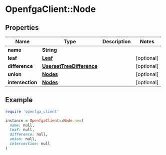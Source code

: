 # OpenfgaClient::Node

## Properties

| Name | Type | Description | Notes |
| ---- | ---- | ----------- | ----- |
| **name** | **String** |  |  |
| **leaf** | [**Leaf**](Leaf.md) |  | [optional] |
| **difference** | [**UsersetTreeDifference**](UsersetTreeDifference.md) |  | [optional] |
| **union** | [**Nodes**](Nodes.md) |  | [optional] |
| **intersection** | [**Nodes**](Nodes.md) |  | [optional] |

## Example

```ruby
require 'openfga_client'

instance = OpenfgaClient::Node.new(
  name: null,
  leaf: null,
  difference: null,
  union: null,
  intersection: null
)
```


